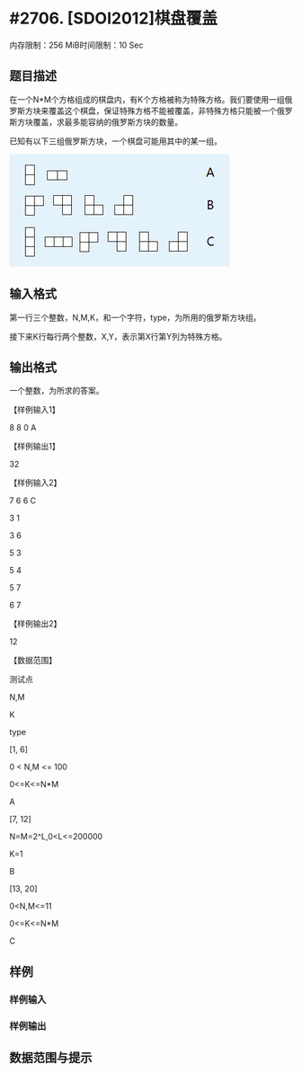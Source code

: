 # #2706. [SDOI2012]棋盘覆盖

内存限制：256 MiB时间限制：10 Sec

## 题目描述

在一个N*M个方格组成的棋盘内，有K个方格被称为特殊方格。我们要使用一组俄罗斯方块来覆盖这个棋盘，保证特殊方格不能被覆盖，非特殊方格只能被一个俄罗斯方块覆盖，求最多能容纳的俄罗斯方块的数量。

已知有以下三组俄罗斯方块，一个棋盘可能用其中的某一组。

![](upload/201204/dd.jpg)

## 输入格式

第一行三个整数，N,M,K，和一个字符，type，为所用的俄罗斯方块组。

接下来K行每行两个整数，X,Y，表示第X行第Y列为特殊方格。

## 输出格式

一个整数，为所求的答案。

【样例输入1】

8 8 0 A

【样例输出1】

32

【样例输入2】

7 6 6 C

3 1

3 6

5 3

5 4

5 7

6 7

【样例输出2】

12

【数据范围】

测试点

N,M

K

type

[1, 6]

0 < N,M <= 100

0<=K<=N*M

A

[7, 12]

N=M=2^L,0<L<=200000

K=1

B

[13, 20]

0<N,M<=11

0<=K<=N*M

C

 

 

## 样例

### 样例输入

### 样例输出

## 数据范围与提示
